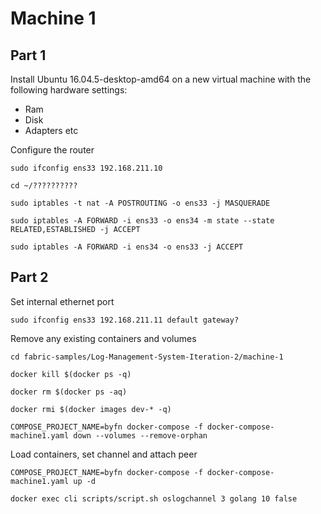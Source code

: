 # Machine 1

## Part 1

Install Ubuntu 16.04.5-desktop-amd64 on a new virtual machine with the following hardware settings:

- Ram
- Disk
- Adapters etc

Configure the router 

```
sudo ifconfig ens33 192.168.211.10

cd ~/??????????

sudo iptables -t nat -A POSTROUTING -o ens33 -j MASQUERADE

sudo iptables -A FORWARD -i ens33 -o ens34 -m state --state RELATED,ESTABLISHED -j ACCEPT

sudo iptables -A FORWARD -i ens34 -o ens33 -j ACCEPT
```

## Part 2

Set internal ethernet port

```
sudo ifconfig ens33 192.168.211.11 default gateway?
```

Remove any existing containers and volumes

```
cd fabric-samples/Log-Management-System-Iteration-2/machine-1

docker kill $(docker ps -q)

docker rm $(docker ps -aq)

docker rmi $(docker images dev-* -q)

COMPOSE_PROJECT_NAME=byfn docker-compose -f docker-compose-machine1.yaml down --volumes --remove-orphan
```

Load containers, set channel and attach peer

```
COMPOSE_PROJECT_NAME=byfn docker-compose -f docker-compose-machine1.yaml up -d

docker exec cli scripts/script.sh oslogchannel 3 golang 10 false
```


